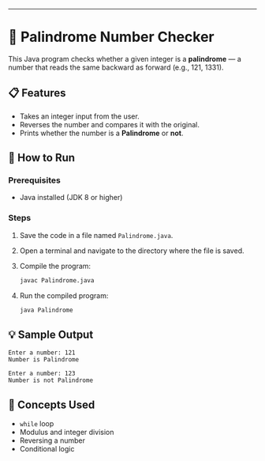 

---

# 🔁 Palindrome Number Checker

This Java program checks whether a given integer is a **palindrome** — a number that reads the same backward as forward (e.g., 121, 1331).

## 📋 Features

* Takes an integer input from the user.
* Reverses the number and compares it with the original.
* Prints whether the number is a **Palindrome** or **not**.

## 🚀 How to Run

### Prerequisites

* Java installed (JDK 8 or higher)

### Steps

1. Save the code in a file named `Palindrome.java`.
2. Open a terminal and navigate to the directory where the file is saved.
3. Compile the program:

   ```bash
   javac Palindrome.java
   ```
4. Run the compiled program:

   ```bash
   java Palindrome
   ```

## 💡 Sample Output

```
Enter a number: 121
Number is Palindrome
```

```
Enter a number: 123
Number is not Palindrome
```

## 🧠 Concepts Used

* `while` loop
* Modulus and integer division
* Reversing a number
* Conditional logic

